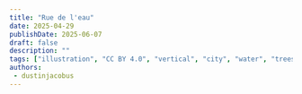 ```yaml
---
title: "Rue de l'eau"
date: 2025-04-29
publishDate: 2025-06-07
draft: false
description: ""
tags: ["illustration", "CC BY 4.0", "vertical", "city", "water", "trees", "people"]
authors:
 - dustinjacobus
---
```




